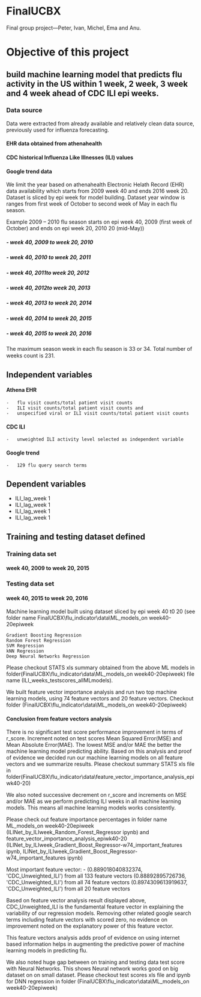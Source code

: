 # FinalUCBX
Final group project—Peter, Ivan, Michel, Ema and Anu.


# Objective of this project 
## build machine learning model that predicts flu activity in the US within 1 week, 2 week, 3 week and 4 week ahead of CDC ILI epi weeks. 

### Data source 
Data were extracted from already available and relatively clean data source, previously used for influenza forecasting.
#### EHR data obtained from athenahealth
#### CDC historical Influenza Like Illnesses (ILI) values
#### Google trend data 

We limit the year based on athenahealth Electronic Helath Record (EHR) data availability which starts from 2009 week 40 and ends 2016 week 20. 
Dataset is sliced by epi week for model building.
Dataset year window is ranges from first week of October to second week of May in each flu season. 

Example 
2009 – 2010 flu season starts on epi week 40, 2009 (first week of October) and ends on epi week 20, 2010 20 (mid-May))
##### -	week 40, 2009 to week 20, 2010 
##### -	week 40, 2010 to week 20, 2011
##### -	week 40, 2011to week 20, 2012
##### -	week 40, 2012to week 20, 2013
##### -	week 40, 2013 to week 20, 2014
##### -	week 40, 2014 to week 20, 2015
##### -	week 40, 2015 to week 20, 2016

The maximum season week in each ﬂu season is 33 or 34. 
Total number of weeks count  is 231. 

## Independent variables 
#### Athena EHR 
    -	flu visit counts/total patient visit counts
    -	ILI visit counts/total patient visit counts and
    -	unspecified viral or ILI visit counts/total patient visit counts
#### CDC ILI
    -	unweighted ILI activity level selected as independent variable
#### Google trend
    -	129 flu query search terms
    
## Dependent variables 
-	ILI_lag_week 1  
-	ILI_lag_week 1  
-	ILI_lag_week 1  
-	ILI_lag_week 1  

## Training and testing dataset defined 
### Training data set 
#### week 40, 2009 to week 20, 2015

### Testing data set 
#### week 40, 2015 to week 20, 2016

Machine learning model built using dataset sliced by epi week 40 t0 20 (see folder name FinalUCBX\flu_indicator\data\ML_models_on week40-20epiweek

    Gradient Boosting Regression
    Random Forest Regression  
    SVM Regression 
    kNN Regression 
    Deep Neural Networks Regression

Please checkout STATS xls summary obtained from the above ML models in folder(FinalUCBX\flu_indicator\data\ML_models_on week40-20epiweek) file name (ILI_weeks_testscores_allMLmodels).

We built feature vector importance analysis and run two top machine learning models, using 74 feature vectors and 20 feature vectors. 
Checkout folder (FinalUCBX\flu_indicator\data\ML_models_on week40-20epiweek)
 
#### Conclusion from feature vectors analysis

There is no significant test score performance improvement in terms of r_score.
Increment noted on test scores
Mean Squared Error(MSE) and 
Mean Absolute Error(MAE). 
The lowest MSE and/or MAE the better the machine learning model predicting ability. 
Based on this analysis and proof of evidence we decided run our machine learning models on all feature vectors and we summarize results.
Please checkout summary STATS xls file in folder(FinalUCBX\flu_indicator\data\feature_vector_importance_analysis_epiwk40-20)

We also noted successive decrement on r_score and increments on MSE and/or MAE as we perform predicting ILI weeks in all machine learning models. This means all machine learning models works consistently. 

Please check out feature importance percentages in folder name  
ML_models_on week40-20epiweek (ILINet_by_ILIweek_Random_Forest_Regressor ipynb) and 
feature_vector_importance_analysis_epiwk40-20 (ILINet_by_ILIweek_Gradient_Boost_Regressor-w74_important_features ipynb, ILINet_by_ILIweek_Gradient_Boost_Regressor-w74_important_features ipynb)

Most important feature vector: -
(0.889018040832374, 'CDC_Unweighted_ILI') from all 133 feature vectors
(0.88892895726736, 'CDC_Unweighted_ILI') from all 74 feature vectors
(0.8974309613919637, 'CDC_Unweighted_ILI') from all 20 feature vectors

Based on feature vector analysis result displayed above, CDC_Unweighted_ILI is the fundamental feature vector in explaining the variability of our regression models. Removing other related google search terms including feature vectors with scored zero, no evidence on improvement noted on the explanatory power of this feature vector. 

This feature vectors analysis adds proof of evidence on using internet based information helps in augmenting the predictive power of machine learning models in predicting flu. 

We also noted huge gap between on training and testing data test score with Neural Networks. This shows Neural network works good on big dataset on on small dataset. Please checkout test scores xls file and ipynb for DNN regression in folder (FinalUCBX\flu_indicator\data\ML_models_on week40-20epiweek)
      
      
      
   
      

       
 
